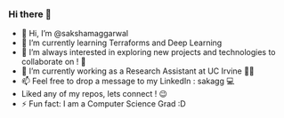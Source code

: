 ### Hi there 👋


- 👋 Hi, I’m @sakshamaggarwal
- 🌱 I’m currently learning Terraforms and Deep Learning
- 👀 I’m always interested in exploring new projects and technologies to collaborate on ! 🚗
- 🌱 I’m currently working as a Research Assistant at UC Irvine 👨‍🎓
- 📫 Feel free to drop a message to my LinkedIn : sakagg 💻
- Liked any of my repos, lets connect ! 😉
- ⚡ Fun fact: I am a Computer Science Grad :D

###
